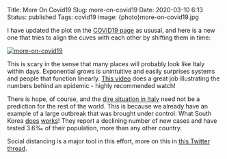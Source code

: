 Title: More On Covid19
Slug: more-on-covid19
Date: 2020-03-10 6:13
Status: published
Tags: covid19
image: {photo}more-on-covid19.jpg

I have updated the plot on the [COVID19 page]({filename}pages/covid19.md)
as ususal, and here is a new one that tries to align the cuves with
each other by shifting them in time:

[![more-on-covid19]({photo}more-on-covid19.jpg "more-on-covid19")]({static}/pic/more-on-covid19.jpg)


This is scary in the sense that many places will probably look like Italy
within days. Exponential grows is unintuitive and easily surprises systems
and people that function linearly. [This video](https://www.youtube.com/watch?v=Kas0tIxDvrg)
does a great job illustrating the numbers behind an epidemic - highly
recommended watch!

There is hope, of course, and the [dire situation in Italy](https://twitter.com/jasonvanschoor/status/1237142891077697538)
need not be a prediction for the rest of the world.
This is because we already have an example of a large outbreak
that was brought under control:
What South Korea [does](https://twitter.com/ScottGottliebMD/status/1237221606377865216)
[works](https://twitter.com/HelenBranswell/status/1237183154563276800)!
They report a declining number of new cases and have tested 3.6‰ of
their population, more than any other country.

Social distancing is a major tool in this effort, more on this
in [this Twitter thread](https://twitter.com/T_Inglesby/status/1237138117464715270).
